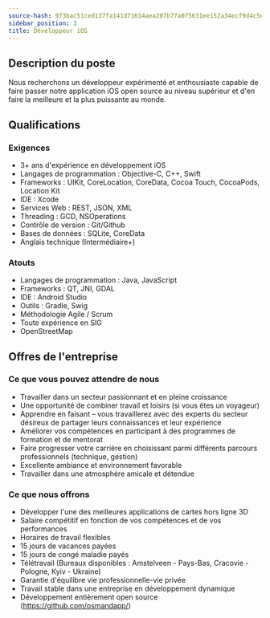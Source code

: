 ```yaml
---
source-hash: 973bac51ced137fa141d71614aea207b77a075631ee152a34ecf9d4c5ee1c0c4 
sidebar_position: 3
title: Développeur iOS
---
```


## Description du poste
Nous recherchons un développeur expérimenté et enthousiaste capable de faire passer notre application iOS open source au niveau supérieur et d'en faire la meilleure et la plus puissante au monde.

## Qualifications

### Exigences
- 3+ ans d'expérience en développement iOS
- Langages de programmation : Objective-C, C++, Swift
- Frameworks : UIKit, CoreLocation, CoreData, Cocoa Touch, CocoaPods, Location Kit
- IDE : Xcode
- Services Web : REST, JSON, XML
- Threading : GCD, NSOperations
- Contrôle de version : Git/Github
- Bases de données : SQLite, CoreData
- Anglais technique (Intermédiaire+)

### Atouts
- Langages de programmation : Java, JavaScript
- Frameworks : QT, JNI, GDAL
- IDE : Android Studio
- Outils : Gradle, Swig
- Méthodologie Agile / Scrum
- Toute expérience en SIG
- OpenStreetMap

## Offres de l'entreprise

### Ce que vous pouvez attendre de nous
- Travailler dans un secteur passionnant et en pleine croissance
- Une opportunité de combiner travail et loisirs (si vous êtes un voyageur)
- Apprendre en faisant – vous travaillerez avec des experts du secteur désireux de partager leurs connaissances et leur expérience
- Améliorer vos compétences en participant à des programmes de formation et de mentorat
- Faire progresser votre carrière en choisissant parmi différents parcours professionnels (technique, gestion)
- Excellente ambiance et environnement favorable
- Travailler dans une atmosphère amicale et détendue

### Ce que nous offrons
- Développer l'une des meilleures applications de cartes hors ligne 3D
- Salaire compétitif en fonction de vos compétences et de vos performances
- Horaires de travail flexibles
- 15 jours de vacances payées
- 15 jours de congé maladie payés
- Télétravail (Bureaux disponibles : Amstelveen - Pays-Bas, Cracovie - Pologne, Kyiv - Ukraine)
- Garantie d'équilibre vie professionnelle-vie privée
- Travail stable dans une entreprise en développement dynamique
- Développement entièrement open source (https://github.com/osmandapp/)

